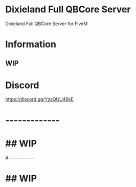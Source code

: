 # Dixieland Full QBCore Server
 Dixieland Full QBCore Server for FiveM
# Information
## WIP
# Discord
https://discord.gg/YzsQUU46kE
# -------------
# ## WIP
#-------------
# ## WIP
